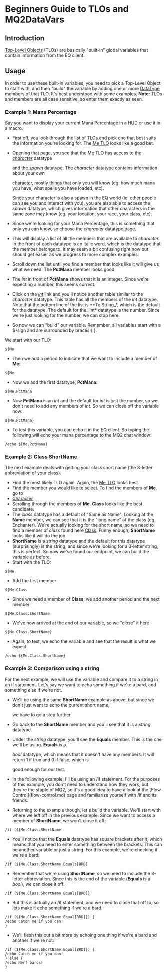 # Beginners Guide to TLOs and MQ2DataVars

## Introduction

[Top-Level Objects](../data-types-and-top-level-objects/top-level-objects/) \(TLOs\) are basically "built-in" global variables that contain information from the EQ client.

## Usage

In order to use these built-in variables, you need to pick a Top-Level Object to start with, and then "build" the variable by adding one or more [DataType](../data-types-and-top-level-objects/data-types/) members of that TLO. It's best understood with some examples. **Note:** TLOs and members are all case sensitive, so enter them exactly as seen.

### Example 1: Mana Percentage

Say you want to display your current Mana Percentage in a [HUD](../plugins/core-plugins/mq2hud/) or use it in a macro.

* First off, you look through the [list of TLOs](../data-types-and-top-level-objects/top-level-objects/) and pick one that best suits the information you're looking for. The [Me TLO](../data-types-and-top-level-objects/top-level-objects/tlo-me.md) looks like a good bet.
* Opening that page, you see that the Me TLO has access to the [_character_](../data-types-and-top-level-objects/data-types/datatype-character.md) datatype

  and the [_spawn_](../data-types-and-top-level-objects/data-types/datatype-spawn.md) datatype. The _character_ datatype contains information about your own

  character, mostly things that only you will know \(eg. how much mana you have, what spells you have loaded, etc\).

  Since your character is also a spawn in the EQ world \(ie. other people can see you and interact with you\), you are also able to access the _spawn_ datatype, which gives information that other characters in the same zone may know \(eg. your location, your race, your class, etc\).

* Since we're looking for your Mana Percentage, this is something that only you can know, so choose the _character_ datatype page.
* This will display a list of all the members that are available to _character_. In the front of each datatype is an italic word, which is the datatype that the member belongs to. It may seem a bit confusing right now but should get easier as we progress to more complex examples.
* Scroll down the list until you find a member that looks like it will give us what we need. The **PctMana** member looks good.
* The _int_ in front of **PctMana** shows that it is an integer. Since we're expecting a number, this seems correct.
* Click on the [_int_](../data-types-and-top-level-objects/data-types/datatype-int.md) link and you'll notice another table similar to the _character_ datatype. This table has all the members of the _int_ datatype. Note that the bottom line of the list is \*\*To String_\*, which is the default for the datatype. The default for the_ int\* datatype is the number. Since we're just looking for the number, we can stop here.
* So now we can "build" our variable. Remember, all variables start with a $-sign and are surrounded by braces { }. 

We start with our TLO:

`${Me`

* Then we add a period to indicate that we want to include a member of **Me**:

`${Me.`

* Now we add the first datatype, **PctMana**:

`${Me.PctMana`

* Now **PctMana** is an _int_ and the default for _int_ is just the number, so we don't need to add any members of _int_. So we can close off the variable now:

`${Me.PctMana}`

* To test this variable, you can echo it in the EQ client. So typing the following will echo your mana percentage to the MQ2 chat window:

`/echo ${Me.PctMana}`

### Example 2: Class ShortName

The next example deals with getting your class short name \(the 3-letter abbreviation of your class\).

* Find the most likely TLO again. Again, the [Me TLO](../data-types-and-top-level-objects/top-level-objects/tlo-me.md) looks best.
* Find the member you would like to select. To find the members of **Me**, go to
* [Character](../data-types-and-top-level-objects/data-types/datatype-character.md)
* Scrolling through the members of **Me**, **Class** looks like the best candidate.
* The _class_ datatype has a default of "Same as Name". Looking at the **Name** member, we can see that it is the "long name" of the class \(eg. Enchanter\). We're actually looking for the short name, so we need to find a member of _class_ found here [Class](../data-types-and-top-level-objects/data-types/datatype-class.md). Funny enough, **ShortName** looks like it will do the job.
* **ShortName** is a _string_ datatype and the default for this datatype \(surprisingly\) is the string, and since we're looking for a 3-letter string, this is perfect. So now we've found our endpoint, we can build the variable as before.
* Start with the TLO:

`${Me`

* Add the first member

`${Me.Class`

* Since we need a member of **Class**, we add another period and the next member

`${Me.Class.ShortName`

* We've now arrived at the end of our variable, so we "close" it here

`${Me.Class.ShortName}`

* Again, to test, we echo the variable and see that the result is what we expect.

`/echo ${Me.Class.ShortName}`

### Example 3: Comparison using a string

For the next example, we will use the variable and compare it to a string in an if statement. Let's say we want to echo something if we're a bard, and something else if we're not.

* We'll be using the same **ShortName** example as above, but since we don't just want to echo the current short name,

  we have to go a step further.

* Go back to the **ShortName** member and you'll see that it is a _string_ datatype.
* Under the _string_ datatype, you'll see the **Equals** member. This is the one we'll be using. **Equals** is a

  _bool_ datatype, which means that it doesn't have any members. It will return 1 if true and 0 if false, which is

  good enough for our test.

* In the following example, I'll be using an /if statement. For the purposes of this example, you don't need to understand how they work, but they're the staple of MQ2, so it's a good idea to have a look at the \[Flow Control\]\(flow-control.md\) page and familiarize yourself with /if and its friends.
* Returning to the example though, let's build the variable. We'll start with where we left off in the previous example. Since we want to access a member of **ShortName**, we won't close it off:

`/if (${Me.Class.ShortName`

* You'll notice that the **Equals** datatype has square brackets after it, which means that you need to enter something between the brackets. This can be another variable or just a string. For this example, we're checking if we're a bard:

`/if (${Me.Class.ShortName.Equals[BRD]`

* Remember that we're using **ShortName**, so we need to include the 3-letter abbreviation. Since this is the end of the variable \(**Equals** is a _bool_\), we can close it off:

`/if (${Me.Class.ShortName.Equals[BRD]}`

* But this is actually an /if statement, and we need to close that off to, so lets make it echo something if we're a bard.

`/if (${Me.Class.ShortName.Equal[BRD]}) {`  
`/echo Catch me if you can!`  
`}`

* We'll flesh this out a bit more by echoing one thing if we're a bard and another if we're not:

`/if (${Me.Class.ShortName.Equal[BRD]}) {`  
`/echo Catch me if you can!`  
`} else {`  
`/echo Nerf bards!`  
`}`

